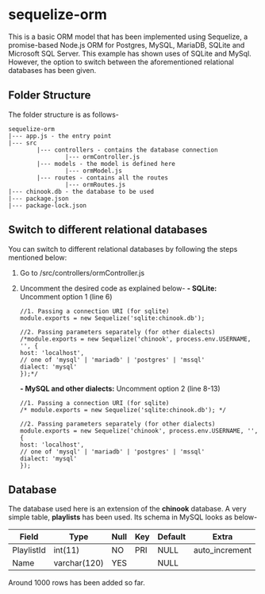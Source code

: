 # sequelize-orm

This is a basic ORM model that has been implemented using Sequelize, a promise-based Node.js ORM for Postgres, MySQL, MariaDB, SQLite and Microsoft SQL Server. This example has shown uses of SQLite and MySql. However, the option to switch between the aforementioned relational databases has been given.


## Folder Structure

The folder structure is as follows-
```
sequelize-orm
|--- app.js - the entry point
|--- src
		|--- controllers - contains the database connection
				|--- ormController.js
		|--- models - the model is defined here
				|--- ormModel.js
		|--- routes - contains all the routes
				|--- ormRoutes.js
|--- chinook.db - the database to be used
|--- package.json
|--- package-lock.json
```

## Switch to different relational databases

You can switch to different relational databases by following the steps mentioned below:
 1. Go to /src/controllers/ormController.js
 2. Uncomment the desired code as explained below-
	**- SQLite:** Uncomment option 1 (line 6) 
			 
		//1. Passing a connection URI (for sqlite)
        module.exports = new Sequelize('sqlite:chinook.db');
        
        //2. Passing parameters separately (for other dialects)
        /*module.exports = new Sequelize('chinook', process.env.USERNAME, '', {
        host: 'localhost',
        // one of 'mysql' | 'mariadb' | 'postgres' | 'mssql'
        dialect: 'mysql'
        });*/	
			 
	 **- MySQL and other dialects:** Uncomment option 2 (line 8-13)
        
        //1. Passing a connection URI (for sqlite)
        /* module.exports = new Sequelize('sqlite:chinook.db'); */
        
        //2. Passing parameters separately (for other dialects)
        module.exports = new Sequelize('chinook', process.env.USERNAME, '', {
        host: 'localhost',
        // one of 'mysql' | 'mariadb' | 'postgres' | 'mssql'
        dialect: 'mysql'
        });


## Database

The database used here is an extension of the **chinook** database. 
A very simple table, **playlists** has been used. Its schema in MySQL looks as below-

|Field|Type|Null|Key|Default|Extra|
|--|--|--|--|--|--|
| PlaylistId | int(11) | NO | PRI | NULL | auto_increment
| Name | varchar(120) | YES |  | NULL | 

Around 1000 rows has been added so far.
